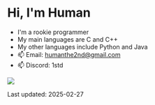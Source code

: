 # Hi, I'm Human
- I'm a rookie programmer
- My main languages are C and C++
- My other languages include Python and Java
- 📫 Email: humanthe2nd@gmail.com
- 📫 Discord: 1std
<img src="https://github-readme-stats.vercel.app/api?username=HumanThe2nd&show_icons=true&include_all_commits=true&show_icons=true&count_private=true&theme=material-palenight"/>

Last updated: 2025-02-27
<!---
HumanThe2nd/HumanThe2nd is a ✨ special ✨ repository because its `README.md` (this file) appears on your GitHub profile.
You can click the Preview link to take a look at your changes.
--->
